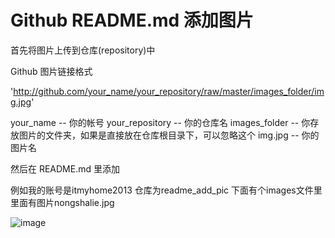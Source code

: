 Github README.md 添加图片
============

首先将图片上传到仓库(repository)中

Github 图片链接格式

'http://github.com/your_name/your_repository/raw/master/images_folder/img.jpg'

your_name        -- 你的帐号
your_repository  -- 你的仓库名
images_folder    -- 你存放图片的文件夹，如果是直接放在仓库根目录下，可以忽略这个
img.jpg          -- 你的图片名


然后在 README.md 里添加

例如我的账号是itmyhome2013 仓库为readme_add_pic 下面有个images文件里 里面有图片nongshalie.jpg

![image](http://github.com/itmyhome2013/readme_add_pic/raw/master/images/nongshalie.jpg)



